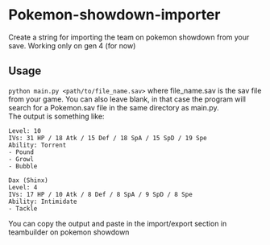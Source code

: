 # Pokemon-showdown-importer
Create a string for importing the team on pokemon showdown from your save. Working only on gen 4 (for now)

## Usage
`python main.py <path/to/file_name.sav>` where file_name.sav is the sav file from your game. 
You can also leave blank, in that case the program will search for a Pokemon.sav file in the same directory as main.py.  
The output is something like:  
```Jojo (Piplup)
Level: 10
IVs: 31 HP / 18 Atk / 15 Def / 18 SpA / 15 SpD / 19 Spe
Ability: Torrent
- Pound
- Growl
- Bubble

Dax (Shinx)
Level: 4
IVs: 17 HP / 10 Atk / 8 Def / 8 SpA / 9 SpD / 8 Spe
Ability: Intimidate
- Tackle
```
You can copy the output and paste in the import/export section in teambuilder on pokemon showdown
